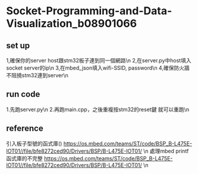 # Socket-Programming-and-Data-Visualization_b08901066


## set up
1,確保你的server host跟stm32板子連到同一個網路\n
2,在server.py中host填入socket server的ip\n
3,在mbed_json填入wifi-SSID, password\n
4,確保防火牆不阻撓stm32連到server\n




## run code
1.先跑server.py\n
2.再跑main.cpp，之後重複按stm32的reset鍵 就可以重跑\n

## reference
引入板子型號的函式庫() https://os.mbed.com/teams/ST/code/BSP_B-L475E-IOT01//file/bfe8272ced90/Drivers/BSP/B-L475E-IOT01/ \n
處理mbed printf 函式庫的不完整 https://os.mbed.com/teams/ST/code/BSP_B-L475E-IOT01//file/bfe8272ced90/Drivers/BSP/B-L475E-IOT01/ \n

